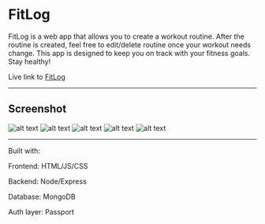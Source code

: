 # FitLog

FitLog is a web app that allows you to create a workout routine.
After the routine is created, feel free to edit/delete routine 
once your workout needs change. This app is designed to keep you
on track with your fitness goals. Stay healthy! 

Live link to [FitLog](https://murmuring-headland-74895.herokuapp.com/)

__________________________________________________________________________________________________________________________________________

## Screenshot

![alt text](https://github.com/esokoletsky/FitLog/blob/master/public/images/homepage.PNG)
![alt text](https://github.com/esokoletsky/FitLog/blob/master/public/images/login.PNG)
![alt text](https://github.com/esokoletsky/FitLog/blob/master/public/images/signup.PNG)
![alt text](https://github.com/esokoletsky/FitLog/blob/master/public/images/setuproutine.PNG)
![alt text](https://github.com/esokoletsky/FitLog/blob/master/public/images/routine.PNG)

__________________________________________________________________________________________________________________________________________
Built with:

Frontend: HTML/JS/CSS

Backend: Node/Express

Database: MongoDB

Auth layer: Passport
